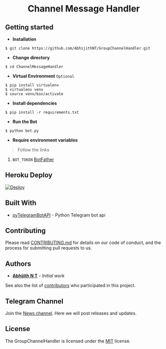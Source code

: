 # <p align="center">Channel Message Handler
  
## Getting started

- **Installation**
```shell
$ git clone https://github.com/AbhijithNT/GroupChannelHandler.git
```
- **Change directory**
```shell
$ cd ChannelMessageHandler
```
- **Virtual Environment** `Optional`
```shell
$ pip install virtualenv
$ virtualenv venv
$ source venv/bin/activate
```
- **Install dependencies**
```shell
$ pip install -r requirements.txt
```
- **Run the Bot**
```shell
$ python bot.py
```
 - **Require environment variables**
> Follow the links
1. `BOT_TOKEN` [BotFather](https://telegram.me/BotFather)

## Heroku Deploy

[![Deploy](https://www.herokucdn.com/deploy/button.svg)](https://heroku.com/deploy)

## Built With
- [pyTelegramBotAPI](https://github.com/eternnoir/pyTelegramBotAPI/) - Python Telegram bot api
  
## Contributing

Please read [CONTRIBUTING.md](https://github.com/AbhijithNT/GroupChannelHandler/blob/main/CONTRIBUTING.md) for details on our code of conduct, and the process for submitting pull requests to us.
  
## Authors
- **[Abhijith N T](https://github.com/AbhijithNT)** - _Initial work_

See also the list of [contributors](https://github.com/AbhijithNT/GroupChannelHandler/contributors) who participated in this project.

## Telegram Channel
Join the [News channel](https://telegram.me/AbhijithNT). Here we will post releases and updates.

## License

The GroupChannelHandler is licensed under the [MIT](https://github.com/AbhijithNT/GroupChannelHandler/blob/main/LICENSE) license.
